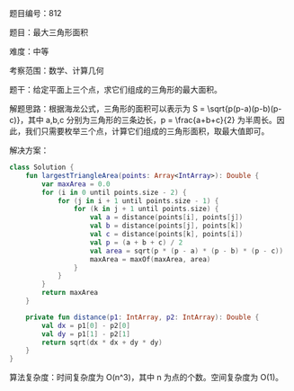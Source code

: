题目编号：812

题目：最大三角形面积

难度：中等

考察范围：数学、计算几何

题干：给定平面上三个点，求它们组成的三角形的最大面积。

解题思路：根据海龙公式，三角形的面积可以表示为 S = \sqrt{p(p-a)(p-b)(p-c)}，其中 a,b,c 分别为三角形的三条边长，p = \frac{a+b+c}{2} 为半周长。因此，我们只需要枚举三个点，计算它们组成的三角形面积，取最大值即可。

解决方案：

```kotlin
class Solution {
    fun largestTriangleArea(points: Array<IntArray>): Double {
        var maxArea = 0.0
        for (i in 0 until points.size - 2) {
            for (j in i + 1 until points.size - 1) {
                for (k in j + 1 until points.size) {
                    val a = distance(points[i], points[j])
                    val b = distance(points[j], points[k])
                    val c = distance(points[k], points[i])
                    val p = (a + b + c) / 2
                    val area = sqrt(p * (p - a) * (p - b) * (p - c))
                    maxArea = maxOf(maxArea, area)
                }
            }
        }
        return maxArea
    }

    private fun distance(p1: IntArray, p2: IntArray): Double {
        val dx = p1[0] - p2[0]
        val dy = p1[1] - p2[1]
        return sqrt(dx * dx + dy * dy)
    }
}
```

算法复杂度：时间复杂度为 O(n^3)，其中 n 为点的个数。空间复杂度为 O(1)。